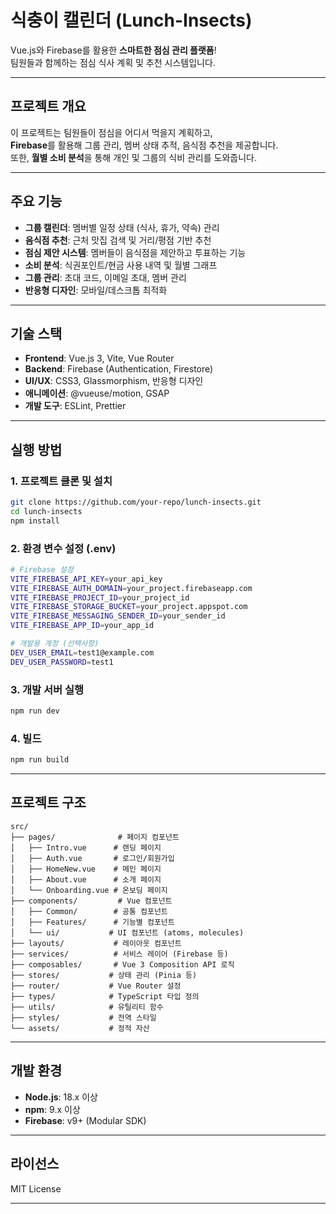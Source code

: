 # 식충이 캘린더 (Lunch-Insects)

Vue.js와 Firebase를 활용한 **스마트한 점심 관리 플랫폼**!  
팀원들과 함께하는 점심 식사 계획 및 추천 시스템입니다.

---

## 프로젝트 개요

이 프로젝트는 팀원들이 점심을 어디서 먹을지 계획하고,  
**Firebase**를 활용해 그룹 관리, 멤버 상태 추적, 음식점 추천을 제공합니다.  
또한, **월별 소비 분석**을 통해 개인 및 그룹의 식비 관리를 도와줍니다.

---

## 주요 기능

- **그룹 캘린더**: 멤버별 일정 상태 (식사, 휴가, 약속) 관리
- **음식점 추천**: 근처 맛집 검색 및 거리/평점 기반 추천
- **점심 제안 시스템**: 멤버들이 음식점을 제안하고 투표하는 기능
- **소비 분석**: 식권포인트/현금 사용 내역 및 월별 그래프
- **그룹 관리**: 초대 코드, 이메일 초대, 멤버 관리
- **반응형 디자인**: 모바일/데스크톱 최적화

---

## 기술 스택

- **Frontend**: Vue.js 3, Vite, Vue Router
- **Backend**: Firebase (Authentication, Firestore)
- **UI/UX**: CSS3, Glassmorphism, 반응형 디자인
- **애니메이션**: @vueuse/motion, GSAP
- **개발 도구**: ESLint, Prettier

---

## 실행 방법

### 1. 프로젝트 클론 및 설치
```bash
git clone https://github.com/your-repo/lunch-insects.git
cd lunch-insects
npm install
```

### 2. 환경 변수 설정 (.env)
```bash
# Firebase 설정
VITE_FIREBASE_API_KEY=your_api_key
VITE_FIREBASE_AUTH_DOMAIN=your_project.firebaseapp.com
VITE_FIREBASE_PROJECT_ID=your_project_id
VITE_FIREBASE_STORAGE_BUCKET=your_project.appspot.com
VITE_FIREBASE_MESSAGING_SENDER_ID=your_sender_id
VITE_FIREBASE_APP_ID=your_app_id

# 개발용 계정 (선택사항)
DEV_USER_EMAIL=test1@example.com
DEV_USER_PASSWORD=test1
```

### 3. 개발 서버 실행
```bash
npm run dev
```

### 4. 빌드
```bash
npm run build
```

---

## 프로젝트 구조

```
src/
├── pages/              # 페이지 컴포넌트
│   ├── Intro.vue      # 랜딩 페이지
│   ├── Auth.vue       # 로그인/회원가입
│   ├── HomeNew.vue    # 메인 페이지
│   ├── About.vue      # 소개 페이지
│   └── Onboarding.vue # 온보딩 페이지
├── components/         # Vue 컴포넌트
│   ├── Common/        # 공통 컴포넌트
│   ├── Features/      # 기능별 컴포넌트
│   └── ui/           # UI 컴포넌트 (atoms, molecules)
├── layouts/           # 레이아웃 컴포넌트
├── services/          # 서비스 레이어 (Firebase 등)
├── composables/       # Vue 3 Composition API 로직
├── stores/           # 상태 관리 (Pinia 등)
├── router/           # Vue Router 설정
├── types/            # TypeScript 타입 정의
├── utils/            # 유틸리티 함수
├── styles/           # 전역 스타일
└── assets/           # 정적 자산
```

---

## 개발 환경

- **Node.js**: 18.x 이상
- **npm**: 9.x 이상
- **Firebase**: v9+ (Modular SDK)

---

## 라이선스

MIT License

---